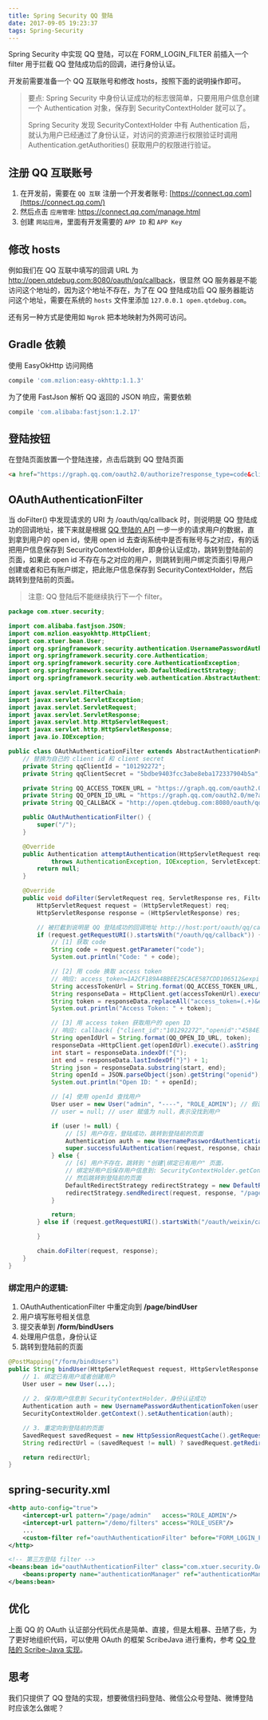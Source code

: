 ```yaml
---
title: Spring Security QQ 登陆
date: 2017-09-05 19:23:37
tags: Spring-Security
---
```


Spring Security 中实现 QQ 登陆，可以在 FORM_LOGIN_FILTER 前插入一个 filter 用于拦截 QQ 登陆成功后的回调，进行身份认证。

开发前需要准备一个 QQ 互联账号和修改 hosts，按照下面的说明操作即可。

> 要点: Spring Security 中身份认证成功的标志很简单，只要用用户信息创建一个 Authentication 对象，保存到 SecurityContextHolder 就可以了。
>
> Spring Security 发现 SecurityContextHolder 中有 Authentication 后，就认为用户已经通过了身份认证，对访问的资源进行权限验证时调用 Authentication.getAuthorities() 获取用户的权限进行验证。

## 注册 QQ 互联账号

1. 在开发前，需要在 `QQ 互联` 注册一个开发者账号: [https://connect.qq.com](https://connect.qq.com/)
2. 然后点击 `应用管理`: <https://connect.qq.com/manage.html>
3. 创建 `网站应用`，里面有开发需要的 `APP ID` 和 `APP Key`

## 修改 hosts

例如我们在 QQ 互联中填写的回调 URL 为 <http://open.qtdebug.com:8080/oauth/qq/callback>，很显然 QQ 服务器是不能访问这个地址的，因为这个地址不存在，为了在 QQ 登陆成功后 QQ 服务器能访问这个地址，需要在系统的 `hosts` 文件里添加 `127.0.0.1 open.qtdebug.com`。

还有另一种方式是使用如 `Ngrok` 把本地映射为外网可访问。<!--more-->

## Gradle 依赖

使用 EasyOkHttp 访问网络

```groovy
compile 'com.mzlion:easy-okhttp:1.1.3'
```

为了使用 FastJson 解析 QQ 返回的 JSON 响应，需要依赖

```groovy
compile 'com.alibaba:fastjson:1.2.17'
```

## 登陆按钮

在登陆页面放置一个登陆连接，点击后跳到 QQ 登陆页面

```html
<a href="https://graph.qq.com/oauth2.0/authorize?response_type=code&client_id=101292272&redirect_uri=http://open.qtdebug.com:8080/oauth/qq/callback&scope=get_user_info">QQ Login</a>
```

## OAuthAuthenticationFilter

当 doFilter() 中发现请求的 URI 为 /oauth/qq/callback 时，则说明是 QQ 登陆成功的回调地址，接下来就是根据 [QQ 登陆的 API](http://wiki.connect.qq.com/使用authorization_code获取access_token) 一步一步的请求用户的数据，直到拿到用户的 open id，使用 open id 去查询系统中是否有账号与之对应，有的话把用户信息保存到 SecurityContextHolder，即身份认证成功，跳转到登陆前的页面，如果此 open id 不存在与之对应的用户，则跳转到用户绑定页面引导用户创建或者和已有账户绑定，把此账户信息保存到 SecurityContextHolder，然后跳转到登陆前的页面。

>  注意: QQ 登陆后不能继续执行下一个 filter。

```java
package com.xtuer.security;

import com.alibaba.fastjson.JSON;
import com.mzlion.easyokhttp.HttpClient;
import com.xtuer.bean.User;
import org.springframework.security.authentication.UsernamePasswordAuthenticationToken;
import org.springframework.security.core.Authentication;
import org.springframework.security.core.AuthenticationException;
import org.springframework.security.web.DefaultRedirectStrategy;
import org.springframework.security.web.authentication.AbstractAuthenticationProcessingFilter;

import javax.servlet.FilterChain;
import javax.servlet.ServletException;
import javax.servlet.ServletRequest;
import javax.servlet.ServletResponse;
import javax.servlet.http.HttpServletRequest;
import javax.servlet.http.HttpServletResponse;
import java.io.IOException;

public class OAuthAuthenticationFilter extends AbstractAuthenticationProcessingFilter {
    // 替换为自己的 client id 和 client secret
    private String qqClientId = "101292272";
    private String qqClientSecret = "5bdbe9403fcc3abe8eba172337904b5a";

    private String QQ_ACCESS_TOKEN_URL = "https://graph.qq.com/oauth2.0/token?grant_type=authorization_code&client_id=%s&client_secret=%s&redirect_uri=%s&code=%s";
    private String QQ_OPEN_ID_URL = "https://graph.qq.com/oauth2.0/me?access_token=%s";
    private String QQ_CALLBACK = "http://open.qtdebug.com:8080/oauth/qq/callback";

    public OAuthAuthenticationFilter() {
        super("/");
    }

    @Override
    public Authentication attemptAuthentication(HttpServletRequest request, HttpServletResponse response)
            throws AuthenticationException, IOException, ServletException {
        return null;
    }

    @Override
    public void doFilter(ServletRequest req, ServletResponse res, FilterChain chain) throws IOException, ServletException {
        HttpServletRequest request = (HttpServletRequest) req;
        HttpServletResponse response = (HttpServletResponse) res;

        // 被拦截到说明是 QQ 登陆成功的回调地址 http://host:port/oauth/qq/callback
        if (request.getRequestURI().startsWith("/oauth/qq/callback")) {
            // [1] 获取 code
            String code = request.getParameter("code");
            System.out.println("Code: " + code);

            // [2] 用 code 换取 access token
            // 响应: access_token=1A2CF189A4BBEE25CACE587CDD106512&expires_in=7776000&refresh_token=A5A3B6D90955ED6934EC42F2EECDA4BC
            String accessTokenUrl = String.format(QQ_ACCESS_TOKEN_URL, qqClientId, qqClientSecret, QQ_CALLBACK, code);
            String responseData = HttpClient.get(accessTokenUrl).execute().asString();
            String token = responseData.replaceAll("access_token=(.+)&expires_in=.+", "$1");
            System.out.println("Access Token: " + token);

            // [3] 用 access token 获取用户的 open ID
            // 响应: callback( {"client_id":"101292272","openid":"4584E3AAABFC5F052971C278790E9FCF"} );
            String openIdUrl = String.format(QQ_OPEN_ID_URL, token);
            responseData =HttpClient.get(openIdUrl).execute().asString();
            int start = responseData.indexOf("{");
            int end = responseData.lastIndexOf("}") + 1;
            String json = responseData.substring(start, end);
            String openId = JSON.parseObject(json).getString("openid");
            System.out.println("Open ID: " + openId);

            // [4] 使用 openId 查找用户
            User user = new User("admin", "----", "ROLE_ADMIN"); // 假设 admin 是使用 open id 查找到的用户吧
            // user = null; // user 赋值为 null，表示没找到用户

            if (user != null) {
                // [5] 用户存在，登陆成功，跳转到登陆前的页面
                Authentication auth = new UsernamePasswordAuthenticationToken(user, user.getPassword(), user.getAuthorities());
                super.successfulAuthentication(request, response, chain, auth); // 跳转到登陆前页面
            } else {
                // [6] 用户不存在，跳转到 "创建|绑定已有用户" 页面，
                // 绑定好用户后保存用户信息到: SecurityContextHolder.getContext().setAuthentication(auth)
                // 然后跳转到登陆前的页面
                DefaultRedirectStrategy redirectStrategy = new DefaultRedirectStrategy();
                redirectStrategy.sendRedirect(request, response, "/page/bindUser");
            }

            return;
        } else if (request.getRequestURI().startsWith("/oauth/weixin/callback")) {

        }

        chain.doFilter(request, response);
    }
}
```

### 绑定用户的逻辑:

1. OAuthAuthenticationFilter 中重定向到 **/page/bindUser**
2. 用户填写账号相关信息
3. 提交表单到 **/form/bindUsers**
4. 处理用户信息，身份认证
5. 跳转到登陆前的页面

```java
@PostMapping("/form/bindUsers")
public String bindUser(HttpServletRequest request, HttpServletResponse response) {
    // 1. 绑定已有用户或者创建用户
    User user = new User(...);
    
    // 2. 保存用户信息到 SecurityContextHolder，身份认证成功
    Authentication auth = new UsernamePasswordAuthenticationToken(user, user.getPassword(), user.getAuthorities());
    SecurityContextHolder.getContext().setAuthentication(auth);

    // 3. 重定向到登陆前的页面
    SavedRequest savedRequest = new HttpSessionRequestCache().getRequest(request, response);
    String redirectUrl = (savedRequest != null) ? savedRequest.getRedirectUrl() : "/";

    return redirectUrl;
}
```

## spring-security.xml

```xml
<http auto-config="true">
    <intercept-url pattern="/page/admin"   access="ROLE_ADMIN"/>
    <intercept-url pattern="/demo/filters" access="ROLE_USER"/>
    ...
    <custom-filter ref="oauthAuthenticationFilter" before="FORM_LOGIN_FILTER"/>
</http>

<!-- 第三方登陆 filter -->
<beans:bean id="oauthAuthenticationFilter" class="com.xtuer.security.OAuthAuthenticationFilter">
    <beans:property name="authenticationManager" ref="authenticationManager"/>
</beans:bean>
```

## 优化

上面 QQ 的 OAuth 认证部分代码优点是简单、直接，但是太粗暴、丑陋了些，为了更好地组织代码，可以使用 OAuth 的框架 ScribeJava  进行重构，参考 [QQ 登陆的 Scribe-Java 实现](http://qtdebug.com/scribe-qq/)。

## 思考

我们只提供了 QQ 登陆的实现，想要微信扫码登陆、微信公众号登陆、微博登陆时应该怎么做呢？